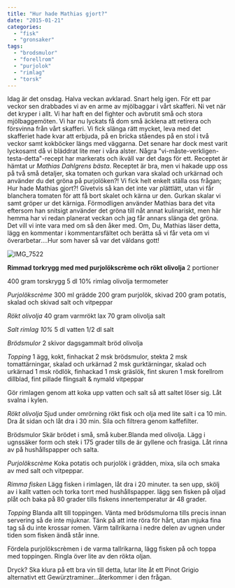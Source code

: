 ```yaml
---
title: "Hur hade Mathias gjort?"
date: "2015-01-21"
categories: 
  - "fisk"
  - "gronsaker"
tags: 
  - "brodsmulor"
  - "forellrom"
  - "purjolok"
  - "rimlag"
  - "torsk"
---
```


Idag är det onsdag. Halva veckan avklarad. Snart helg igen. För ett par veckor sen drabbades vi av en arme av mjölbaggar i vårt skafferi. Ni vet när det kryper i allt. Vi har haft en del fighter och avbrutit små och stora mjölbaggemöten. Vi har nu lyckats få dom små äcklena att retirera och försvinna från vårt skafferi. Vi fick slänga rätt mycket, leva med det skafferiet hade kvar att erbjuda, på en bricka ståendes på en stol i två veckor samt kokböcker längs med väggarna. Det senare har dock mest varit lyckosamt då vi bläddrat lite mer i våra alster. Några "vi-måste-verkligen-testa-detta"-recept har markerats och ikväll var det dags för ett. Receptet är hämtat ur _Mathias Dahlgrens bästa_. Receptet är bra, men vi hakade upp oss på två små detaljer, ska tomaten och gurkan vara skalad och urkärnad och använder du det gröna på purjolöken?! Vi fick helt enkelt ställa oss frågan; Hur hade Mathias gjort?! Givetvis så kan det inte var plättlätt, utan vi får blanchera tomaten för att få bort skalet och kärna ur den. Gurkan skalar vi samt gröper ur det kärniga. Förmodligen använder Mathias bara det vita eftersom han snitsigt använder det gröna till nåt annat kulinariskt, men här hemma har vi redan planerat veckan och jag får annars slänga det gröna. Det vill vi inte vara med om så den åker med. Om, Du, Mathias läser detta, lägg en kommentar i kommentarsfältet och berätta så vi får veta om vi överarbetar....Hur som haver så var det väldans gott!

![IMG_7522](/static/img/IMG_7522-1024x683.jpg)

**Rimmad torkrygg med med purjolökscrème och rökt olivolja** 2 portioner

400 gram torskrygg 5 dl 10% rimlag olivolja termometer

_Purjolökscrème_ 300 ml grädde 200 gram purjolök, skivad 200 gram potatis, skalad och skivad salt och vitpeppar

_Rökt olivolja_ 40 gram varmrökt lax 70 gram olivolja salt

_Salt rimlag 10%_ 5 dl vatten 1/2 dl salt

_Brödsmulor_ 2 skivor dagsgammalt bröd olivolja

_Topping_ 1 ägg, kokt, finhackat 2 msk brödsmulor, stekta 2 msk tomattärningar, skalad och urkärnad 2 msk gurktärningar, skalad och urkärnad 1 msk rödlök, finhackad 1 msk gräslök, fint skuren 1 msk forellrom dillblad, fint pillade flingsalt & nymald vitpeppar

Gör rimlagen genom att koka upp vatten och salt så att saltet löser sig. Låt svalna i kylen.

_Rökt olivolja_ Sjud under omrörning rökt fisk och olja med lite salt i ca 10 min. Dra åt sidan och låt dra i 30 min. Sila och filtrera genom kaffefilter.

Brödsmulor Skär brödet i små, små kuber.Blanda med olivolja. Lägg i ugnssäker form och stek i 175 grader tills de är gyllene och frasiga. Låt rinna av på hushållspapper och salta.

_Purjolökscrème_ Koka potatis och purjolök i grädden, mixa, sila och smaka av med salt och vitpeppar.

_Rimma fisken_ Lägg fisken i rimlagen, låt dra i 20 minuter. ta sen upp, skölj av i kallt vatten och torka torrt med hushållspapper. lägg sen fisken på oljad plåt och baka på 80 grader tills fiskens innertemperatur är 48 grader.

_Topping_ Blanda allt till toppingen. Vänta med brödsmulorna tills precis innan servering så de inte mjuknar. Tänk på att inte röra för hårt, utan mjuka fina tag så du inte krossar romen. Värm tallrikarna i nedre delen av ugnen under tiden som fisken ändå står inne.

Fördela purjolökscrèmen i de varma tallrikarna, lägg fisken på och toppa med toppingen. Ringla över lite av den rökta oljan.

Dryck? Ska klura på ett bra vin till detta, lutar lite åt ett Pinot Grigio alternativt ett Gewürztraminer...återkommer i den frågan.
